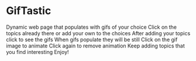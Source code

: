 # GifTastic
Dynamic web page that populates with gifs of your choice
Click on the topics already there or add your own to the choices
After adding your topics click to see the gifs
When gifs populate they will be still 
Click on the gif image to animate
Click again to remove animation
Keep adding topics that you find interesting
Enjoy!
